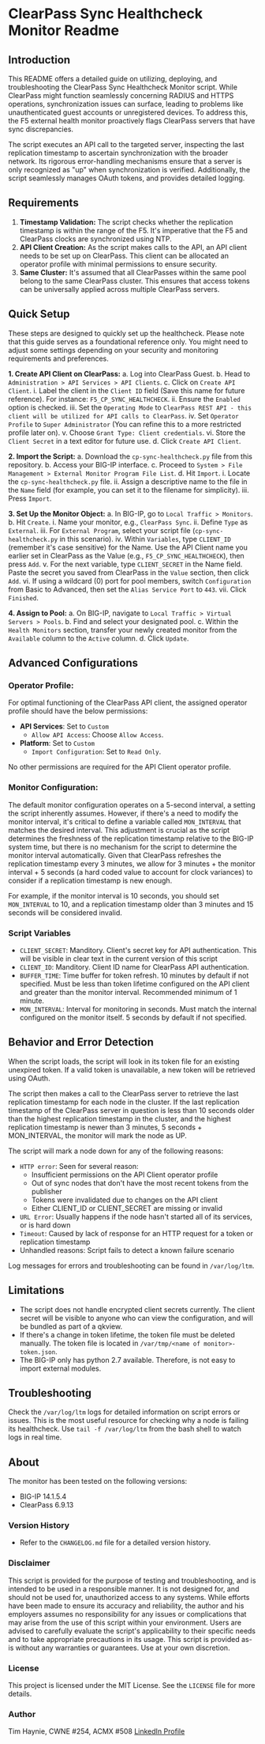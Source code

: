# ClearPass Sync Healthcheck Monitor Readme

## Introduction
This README offers a detailed guide on utilizing, deploying, and troubleshooting the ClearPass Sync Healthcheck Monitor script. While ClearPass might function seamlessly concerning RADIUS and HTTPS operations, synchronization issues can surface, leading to problems like unauthenticated guest accounts or unregistered devices. To address this, the F5 external health monitor proactively flags ClearPass servers that have sync discrepancies.

The script executes an API call to the targeted server, inspecting the last replication timestamp to ascertain synchronization with the broader network. Its rigorous error-handling mechanisms ensure that a server is only recognized as "up" when synchronization is verified. Additionally, the script seamlessly manages OAuth tokens, and provides detailed logging.

## Requirements

1. **Timestamp Validation:** The script checks whether the replication timestamp is within the range of the F5. It's imperative that the F5 and ClearPass clocks are synchronized using NTP.
2. **API Client Creation:** As the script makes calls to the API, an API client needs to be set up on ClearPass. This client can be allocated an operator profile with minimal permissions to ensure security.
3. **Same Cluster:** It's assumed that all ClearPasses within the same pool belong to the same ClearPass cluster. This ensures that access tokens can be universally applied across multiple ClearPass servers.

## Quick Setup

These steps are designed to quickly set up the healthcheck. Please note that this guide serves as a foundational reference only. You might need to adjust some settings depending on your security and monitoring requirements and preferences.

**1. Create API Client on ClearPass:**
   a. Log into ClearPass Guest.
   b. Head to `Administration > API Services > API Clients`.
   c. Click on `Create API Client`.
      i. Label the client in the `Client ID` field (Save this name for future reference). For instance: `F5_CP_SYNC_HEALTHCHECK`.
      ii. Ensure the `Enabled` option is checked.
      iii. Set the `Operating Mode` to `ClearPass REST API - this client will be utilized for API calls to ClearPass`.
      iv. Set `Operator Profile` to `Super Administrator` (You can refine this to a more restricted profile later on).
      v. Choose `Grant Type: Client credentials`.
      vi. Store the `Client Secret` in a text editor for future use.
   d. Click `Create API Client`.

**2. Import the Script:**
   a. Download the `cp-sync-healthcheck.py` file from this repository.
   b. Access your BIG-IP interface.
   c. Proceed to `System > File Management > External Monitor Program File List`.
   d. Hit `Import`.
      i. Locate the `cp-sync-healthcheck.py` file.
      ii. Assign a descriptive name to the file in the `Name` field (for example, you can set it to the filename for simplicity).
      iii. Press `Import`.

**3. Set Up the Monitor Object:**
   a. In BIG-IP, go to `Local Traffic > Monitors`.
   b. Hit `Create`.
      i. Name your monitor, e.g., `ClearPass Sync`.
      ii. Define `Type` as `External`.
      iii. For `External Program`, select your script file (`cp-sync-healthcheck.py` in this scenario).
      iv. Within `Variables`, type `CLIENT_ID` (remember it's case sensitive) for the Name. Use the API Client name you earlier set in ClearPass as the Value (e.g., `F5_CP_SYNC_HEALTHCHECK`), then press `Add`.
      v. For the next variable, type `CLIENT_SECRET` in the Name field. Paste the secret you saved from ClearPass in the `Value` section, then click `Add`.
      vi. If using a wildcard (0) port for pool members, switch `Configuration` from Basic to Advanced, then set the `Alias Service Port` to `443`.
      vii. Click `Finished`.

**4. Assign to Pool:**
   a. On BIG-IP, navigate to `Local Traffic > Virtual Servers > Pools`.
   b. Find and select your designated pool.
   c. Within the `Health Monitors` section, transfer your newly created monitor from the `Available` column to the `Active` column.
   d. Click `Update`.

## Advanced Configurations
### Operator Profile:
For optimal functioning of the ClearPass API client, the assigned operator profile should have the below permissions:
- **API Services**: Set to `Custom`
    * `Allow API Access`: Choose `Allow Access`.
- **Platform**: Set to `Custom`
    * `Import Configuration`: Set to `Read Only`.

No other permissions are required for the API Client operator profile.

### Monitor Configuration:

The default monitor configuration operates on a 5-second interval, a setting the script inherently assumes. However, if there's a need to modify the monitor interval, it's critical to define a variable called `MON_INTERVAL` that matches the desired interval. This adjustment is crucial as the script determines the freshness of the replication timestamp relative to the BIG-IP system time, but there is no mechanism for the script to determine the monitor interval automatically. Given that ClearPass refreshes the replication timestamp every 3 minutes, we allow for 3 minutes + the monitor interval + 5 seconds (a hard coded value to account for clock variances) to consider if a replication timestamp is new enough.

For example, if the monitor interval is 10 seconds, you should set `MON_INTERVAL` to 10, and a replication timestamp older than 3 minutes and 15 seconds will be considered invalid.

### Script Variables
- `CLIENT_SECRET`: Manditory. Client's secret key for API authentication. This will be visible in clear text in the current version of this script
- `CLIENT_ID`: Manditory. Client ID name for ClearPass API authentication.
- `BUFFER_TIME`: Time buffer for token refresh. 10 minutes by default if not specified. Must be less than token lifetime configured on the API client and greater than the monitor interval. Recommended minimum of 1 minute.
- `MON_INTERVAL`: Interval for monitoring in seconds. Must match the internal configured on the monitor itself. 5 seconds by default if not specified.

## Behavior and Error Detection
When the script loads, the script will look in its token file for an existing unexpired token. If a valid token is unavailable, a new token will be retrieved using OAuth.

The script then makes a call to the ClearPass server to retrieve the last replication timestamp for each node in the cluster. If the last replication timestamp of the ClearPass server in question is less than 10 seconds older than the highest replication timestamp in the cluster, and the highest replication timestamp is newer than 3 minutes, 5 seconds + MON_INTERVAL, the monitor will mark the node as UP.

The script will mark a node down for any of the following reasons:
- `HTTP error`: Seen for several reason:
    * Insufficient permissions on the API Client operator profile
    * Out of sync nodes that don't have the most recent tokens from the publisher
    * Tokens were invalidated due to changes on the API client
    * Either CLIENT_ID or CLIENT_SECRET are missing or invalid
- `URL Error`: Usually happens if the node hasn't started all of its services, or is hard down
- `Timeout`: Caused by lack of response for an HTTP request for a token or replication timestamp
- Unhandled reasons: Script fails to detect a known failure scenario

Log messages for errors and troubleshooting can be found in `/var/log/ltm`.

## Limitations
- The script does not handle encrypted client secrets currently. The client secret will be visible to anyone who can view the configuration, and will be bundled as part of a qkview.
- If there's a change in token lifetime, the token file must be deleted manually. The token file is located in `/var/tmp/<name of monitor>-token.json`.
- The BIG-IP only has python 2.7 available. Therefore, is not easy to import external modules.

## Troubleshooting
Check the `/var/log/ltm` logs for detailed information on script errors or issues. This is the most useful resource for checking why a node is failing its healthcheck. Use `tail -f /var/log/ltm` from the bash shell to watch logs in real time.

## About
The monitor has been tested on the following versions:
- BIG-IP 14.1.5.4
- ClearPass 6.9.13

### Version History
- Refer to the `CHANGELOG.md` file for a detailed version history.

### Disclaimer
This script is provided for the purpose of testing and troubleshooting, and is intended to be used in a responsible manner. It is not designed for, and should not be used for, unauthorized access to any systems. While efforts have been made to ensure its accuracy and reliability, the author and his employers assumes no responsibility for any issues or complications that may arise from the use of this script within your environment. Users are advised to carefully evaluate the script's applicability to their specific needs and to take appropriate precautions in its usage. This script is provided as-is without any warranties or guarantees. Use at your own discretion.

### License
This project is licensed under the MIT License. See the `LICENSE` file for more details.

### Author
Tim Haynie, CWNE #254, ACMX #508 [LinkedIn Profile](https://www.linkedin.com/in/timhaynie/)
